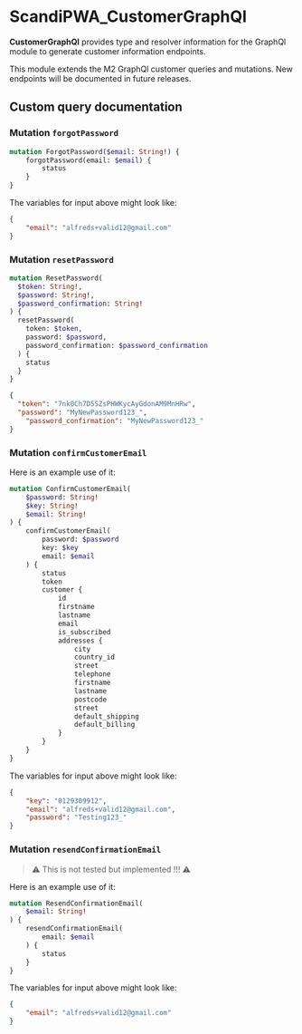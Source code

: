 # ScandiPWA_CustomerGraphQl

**CustomerGraphQl** provides type and resolver information for the GraphQl module
to generate customer information endpoints. 

This module extends the M2 GraphQl customer queries and mutations. 
New endpoints will be documented in future releases.

## Custom query documentation

### Mutation `forgotPassword`

```graphql
mutation ForgotPassword($email: String!) {
  	forgotPassword(email: $email) {
  		status
	}
}
```

The variables for input above might look like:

```json
{
    "email": "alfreds+valid12@gmail.com"
}
```

### Mutation `resetPassword`

```graphql
mutation ResetPassword(
  $token: String!,
  $password: String!,
  $password_confirmation: String!
) {
  resetPassword(
    token: $token,
  	password: $password,
  	password_confirmation: $password_confirmation
  ) {
    status
  }
}
```

```json
{
  "token": "7nk0Ch7D5SZsPHWKycAyGdonAM9MnHRw",
  "password": "MyNewPassword123_",
	"password_confirmation": "MyNewPassword123_"
}
```

### Mutation `confirmCustomerEmail`

Here is an example use of it:

```graphql
mutation ConfirmCustomerEmail(
    $password: String!
    $key: String!
    $email: String!
) {
    confirmCustomerEmail(
        password: $password
        key: $key
        email: $email
    ) {
        status
        token
        customer {
            id
            firstname
            lastname
            email
            is_subscribed
            addresses {
                city
                country_id
                street
                telephone
                firstname
                lastname
                postcode
                street
                default_shipping
                default_billing
            }
        }
    }
}
```

The variables for input above might look like:

```json
{
    "key": "0129309912",
    "email": "alfreds+valid12@gmail.com",
    "password": "Testing123_"
}
```

### Mutation `resendConfirmationEmail`

> ⚠️ This is not tested but implemented !!! ⚠️

Here is an example use of it:

```graphql
mutation ResendConfirmationEmail(
    $email: String!
) {
    resendConfirmationEmail(
        email: $email
    ) {
        status
    }
}
```

The variables for input above might look like:

```json
{
    "email": "alfreds+valid12@gmail.com"
}
```
